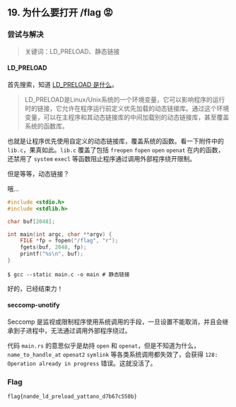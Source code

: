 ## 19. 为什么要打开 /flag 😡

### 尝试与解决

> 关键词：LD_PRELOAD、静态链接

#### LD_PRELOAD

首先搜索，知道 [LD_PRELOAD 是什么](https://zhuanlan.zhihu.com/p/598346458)。

> LD_PRELOAD是Linux/Unix系统的一个环境变量，它可以影响程序的运行时的链接，它允许在程序运行前定义优先加载的动态链接库。通过这个环境变量，可以在主程序和其动态链接库的中间加载别的动态链接库，甚至覆盖系统的函数库。

也就是让程序优先使用自定义的动态链接库，覆盖系统的函数。看一下附件中的 `lib.c`，果真如此。`lib.c` 覆盖了包括 `freopen` `fopen` `open` `openat` 在内的函数，还禁用了 `system` `execl` 等函数阻止程序通过调用外部程序绕开限制。

但是等等，动态链接？

哦...

```cpp
#include <stdio.h>
#include <stdlib.h>

char buf[2048];

int main(int argc, char **argv) {
    FILE *fp = fopen("/flag", "r");
    fgets(buf, 2048, fp);
    printf("%s\n", buf);
}
```

```plain
$ gcc --static main.c -o main # 静态链接
```

好的，已经结束力！

#### seccomp-unotify

Seccomp 是监视或限制程序使用系统调用的手段，一旦设置不能取消，并且会继承到子进程中，无法通过调用外部程序绕过。

代码 `main.rs` 的意思似乎是劫持 `open` 和 `openat`，但是不知道为什么，`name_to_handle_at` `openat2` `symlink` 等各类系统调用都失效了，会获得 `128: Operation already in progress` 错误。这就没活了。

### Flag

```plain
flag{nande_ld_preload_yattano_d7b67c550b}
```
